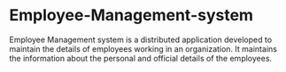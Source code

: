 # Employee-Management-system
Employee Management system is a distributed application developed to maintain the details of employees working in an organization. It maintains the information about the personal and official details of the employees.
